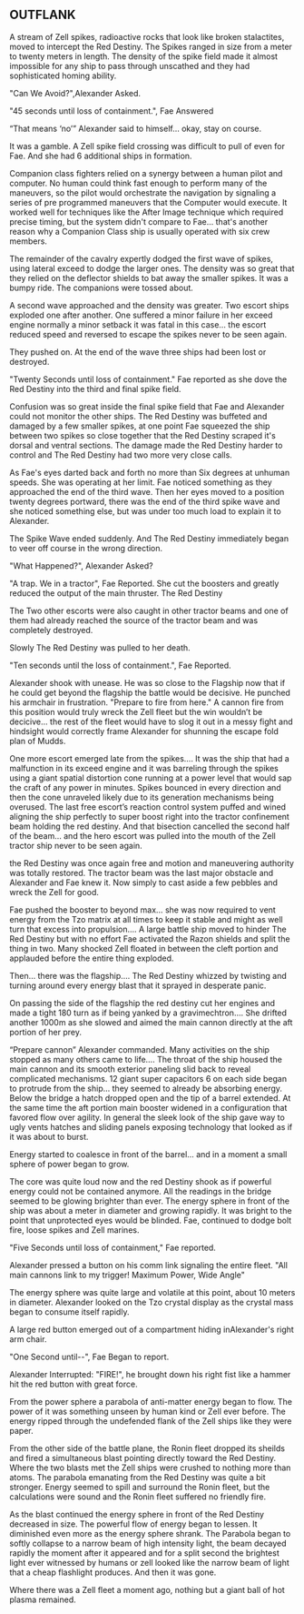 
## OUTFLANK

A stream of Zell spikes, radioactive rocks that look like broken stalactites, moved to intercept the Red Destiny.  The Spikes ranged in size from a meter to twenty meters in length.  The density of the spike field made it almost impossible for any ship to pass through unscathed and they had sophisticated homing ability.

"Can We Avoid?",Alexander Asked.

"45 seconds until loss of containment.", Fae Answered

“That means ‘no’” Alexander said to himself… okay, stay on course.

It was a gamble.  A Zell spike field crossing was difficult to pull of even for Fae.  And she had 6 additional ships in formation.

Companion class fighters relied on a synergy between a human pilot and computer.  No human could think fast enough to perform many of the maneuvers, so the pilot would orchestrate the navigation by signaling a series of pre programmed maneuvers that the Computer would execute.  It worked well for techniques like the After Image technique which required precise timing, but the system didn't compare to Fae... that's another reason why a Companion Class ship is usually operated with six crew members.

The remainder of the cavalry expertly dodged the first wave of spikes, using lateral exceed to dodge the larger ones.  The density was so great that they relied on the deflector shields to bat away the smaller spikes. It was a bumpy ride. The companions were tossed about.

A second wave approached and the density was greater.  Two escort ships exploded one after another.  One suffered a minor failure in her exceed engine normally a minor setback it was fatal in this case… the escort reduced speed and reversed to escape the spikes never to be seen again.

They pushed on. At the end of the wave three ships had been lost or destroyed.

"Twenty Seconds until loss of containment." Fae reported as she dove the Red Destiny into the third and final spike field.

Confusion was so great inside the final spike field that Fae and Alexander could not monitor the other ships.  The Red Destiny was buffeted and damaged by a few smaller spikes, at one point Fae squeezed the ship between two spikes so close together that the Red Destiny scraped it's dorsal and ventral sections. The damage made the Red Destiny harder to control and The Red Destiny had two more very close calls.

As Fae's eyes darted back and forth no more than Six degrees at unhuman speeds.  She was operating at her limit.  Fae noticed something as they approached the end of the third wave.  Then her eyes moved to a position twenty degrees portward, there was the end of the third spike wave and she noticed something else, but was under too much load to explain it to Alexander.

The Spike Wave ended suddenly.  And The Red Destiny immediately began to veer off course in the wrong direction.

"What Happened?", Alexander Asked?

"A trap. We in a tractor", Fae Reported.  She cut the boosters and greatly reduced the output of the main thruster.  The Red Destiny

The Two other escorts were also caught in other tractor beams and one of them had already reached the source of the tractor beam and was completely destroyed.

Slowly The Red Destiny was pulled to her death.

"Ten seconds until the loss of containment.", Fae Reported.

Alexander shook with unease.  He was so close to the Flagship now that if he could get beyond the flagship the battle would be decisive.  He punched his armchair in frustration.  "Prepare to fire from here."  A cannon fire from this position would truly wreck the Zell fleet but the win wouldn’t be decicive… the rest of the fleet would have to slog it out in a messy fight and hindsight would correctly frame Alexander for shunning the escape fold plan of Mudds.

One more escort emerged late from the spikes…. It was the ship that had a malfunction in its exceed engine and it was barreling through the spikes using a giant spatial distortion cone running at a power level that would sap the craft of any power in minutes.   Spikes bounced in every direction and then the cone unraveled likely due to its generation mechanisms being overused.   The last free escort’s reaction control system puffed and wined aligning the ship perfectly to super boost right into the tractor confinement beam holding the red destiny.  And that bisection cancelled the second half of the beam…  and the hero escort was pulled into the mouth of the Zell tractor ship never to be seen again.

the Red Destiny was once again free and motion and maneuvering authority was totally restored.  The tractor beam was the last major obstacle and Alexander and Fae knew it.  Now simply to cast aside a few pebbles and wreck the Zell for good.

Fae pushed the booster to beyond max… she was now required to vent energy from the Tzo matrix at all times to keep it stable and might as well turn that excess into propulsion…. A large battle ship moved to hinder The Red Destiny but with no effort Fae activated the Razon shields and split the thing in two.  Many shocked Zell floated in between the cleft portion and applauded before the entire thing exploded.

Then… there was the flagship…. The Red Destiny whizzed by twisting and turning around every energy blast that it sprayed in desperate panic.

On passing the side of the flagship  the red destiny cut her engines and made a tight 180 turn as if being yanked by a gravimechtron…. She drifted another 1000m as she slowed and aimed the main cannon directly at the aft portion of her prey.

“Prepare cannon” Alexander commanded.  Many activities on the ship stopped as many others came to life…. The throat of the ship housed the main cannon and its smooth exterior paneling slid back to reveal complicated mechanisms.  12 giant super capacitors 6 on each side began to protrude from the ship… they seemed to already be absorbing energy.  Below the bridge a hatch dropped open and the tip of a barrel extended.  At the same time the aft portion main booster widened in a configuration that favored flow over agility.  In general the sleek look of the ship gave way to ugly vents hatches and sliding panels exposing technology that looked as if it was about to burst.

Energy started to coalesce in front of the barrel… and in a moment a small sphere of power began to grow.

The core was quite loud now and the red Destiny shook as if powerful energy could not be contained anymore.  All the readings in the bridge seemed to be glowing brighter than ever. The energy sphere in front of the ship was about a meter in diameter and growing rapidly.  It was bright to the point that unprotected eyes would be blinded.  Fae, continued to dodge  bolt fire, loose spikes and Zell marines.

"Five Seconds until loss of containment," Fae reported.

Alexander pressed a button on his comm link signaling the entire fleet. "All main cannons link to my trigger\! Maximum Power, Wide Angle"

The energy sphere was quite large and volatile at this point, about 10 meters in diameter. Alexander looked on the Tzo crystal display as the crystal mass began to consume itself rapidly.

A large red button emerged out of a compartment hiding inAlexander's right arm chair.

"One Second until--", Fae Began to report.

Alexander Interrupted:  "FIRE\!", he brought down his right fist like a hammer hit the red button with great force.

From the power sphere a parabola of anti-matter energy began to flow. The power of it was something unseen by human kind or Zell ever before.  The energy ripped through the undefended flank of the Zell ships like they were paper.

From the other side of the battle plane, the Ronin fleet dropped its sheilds and fired a simultaneous blast pointing directly toward the Red Destiny.  Where the two blasts met the Zell ships were crushed to nothing more than atoms.  The parabola emanating from the Red Destiny was quite a bit stronger. Energy seemed to spill and surround the Ronin fleet, but the calculations were sound and the Ronin fleet suffered no friendly fire.

As the blast continued the energy sphere in front of the Red Destiny decreased in size.  The powerful flow of energy began to lessen. It diminished even more as the energy sphere shrank.  The Parabola began to softly collapse to a narrow beam of high intensity light, the beam decayed rapidly the moment after it appeared and for a split second the brightest light ever witnessed by humans or zell looked like the narrow beam of light that a cheap flashlight produces.  And then it was gone.

Where there was a Zell fleet a moment ago, nothing but a giant ball of hot plasma remained.
